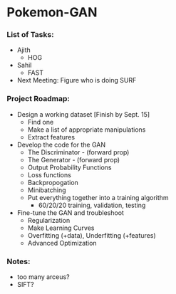 # Pokemon-GAN
### List of Tasks:
* Ajith
    * HOG
* Sahil
    * FAST
* Next Meeting: Figure who is doing SURF
### Project Roadmap:
* Design a working dataset [Finish by Sept. 15]
    * Find one
    * Make a list of appropriate manipulations
    * Extract features
 * Develop the code for the GAN
    * The Discriminator - (forward prop)
    * The Generator - (forward prop)
    * Output Probability Functions
    * Loss functions
    * Backpropogation
    * Minibatching
    * Put everything together into a training algorithm 
        * 60/20/20 training, validation, testing
 * Fine-tune the GAN and troubleshoot
    * Regularization
    * Make Learning Curves
    * Overfitting (+data), Underfitting (+features)
    * Advanced Optimization
### Notes:
 * too many arceus?
 * SIFT?
